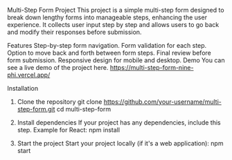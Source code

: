Multi-Step Form Project
This project is a simple multi-step form designed to break down lengthy forms into manageable steps, enhancing the user experience. It collects user input step by step and allows users to go back and modify their responses before submission.

Features
Step-by-step form navigation.
Form validation for each step.
Option to move back and forth between form steps.
Final review before form submission.
Responsive design for mobile and desktop.
Demo
You can see a live demo of the project here. https://multi-step-form-nine-phi.vercel.app/

Installation
1. Clone the repository
git clone https://github.com/your-username/multi-step-form.git
cd multi-step-form

3. Install dependencies 
If your project has any dependencies, include this step. Example for React:
npm install

4. Start the project
Start your project locally (if it's a web application):
npm start
